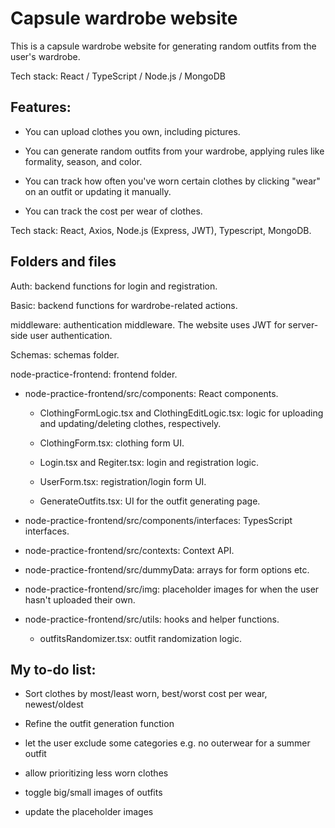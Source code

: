 # Capsule wardrobe website

This is a capsule wardrobe website for generating random outfits from the user's wardrobe.

Tech stack: React / TypeScript / Node.js / MongoDB

## Features:

- You can upload clothes you own, including pictures.

- You can generate random outfits from your wardrobe, applying rules like formality, season, and color.

- You can track how often you've worn certain clothes by clicking "wear" on an outfit or updating it manually.

- You can track the cost per wear of clothes.

Tech stack: React, Axios, Node.js (Express, JWT), Typescript, MongoDB.

## Folders and files

Auth: backend functions for login and registration.

Basic: backend functions for wardrobe-related actions.

middleware: authentication middleware. The website uses JWT for server-side user authentication.

Schemas: schemas folder.

node-practice-frontend: frontend folder.

- node-practice-frontend/src/components: React components.

  * ClothingFormLogic.tsx and ClothingEditLogic.tsx: logic for uploading and updating/deleting clothes, respectively.

  * ClothingForm.tsx: clothing form UI.

  * Login.tsx and Regiter.tsx: login and registration logic.

  * UserForm.tsx: registration/login form UI.

  * GenerateOutfits.tsx: UI for the outfit generating page.

- node-practice-frontend/src/components/interfaces: TypesScript interfaces.

- node-practice-frontend/src/contexts: Context API.

- node-practice-frontend/src/dummyData: arrays for form options etc.

- node-practice-frontend/src/img: placeholder images for when the user hasn't uploaded their own.

- node-practice-frontend/src/utils: hooks and helper functions.

  * outfitsRandomizer.tsx: outfit randomization logic.

## My to-do list:

- Sort clothes by most/least worn, best/worst cost per wear, newest/oldest

- Refine the outfit generation function

* let the user exclude some categories e.g. no outerwear for a summer outfit

* allow prioritizing less worn clothes

- toggle big/small images of outfits

- update the placeholder images